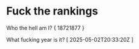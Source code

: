 # Fuck the rankings

Who the hell am I?
{ 18721877 }

What fucking year is it?
[ 2025-05-02T20:33:20Z ]
